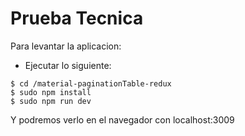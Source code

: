 ﻿# Prueba Tecnica

Para levantar la aplicacion:
  - Ejecutar lo siguiente: 
 
 ```
$ cd /material-paginationTable-redux
$ sudo npm install
$ sudo npm run dev
```
Y podremos verlo en el navegador con localhost:3009